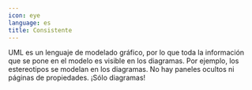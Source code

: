 ```yaml
---
icon: eye
language: es
title: Consistente
---
```


UML es un lenguaje de modelado gráfico, por lo que toda la información que
se pone en el modelo es visible en los diagramas. Por ejemplo, los
estereotipos se modelan en los diagramas.  No hay paneles ocultos ni páginas
de propiedades. ¡Sólo diagramas!
